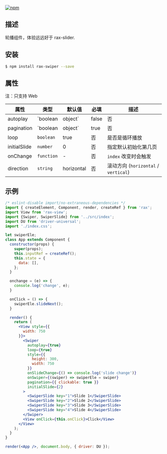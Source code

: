 [![npm](https://img.shields.io/npm/v/rax-swiper.svg)](https://www.npmjs.com/package/rax-swiper)

## 描述

轮播组件，体验远远好于 rax-slider.

## 安装

```bash
$ npm install rax-swiper --save
```

## 属性

注：只支持 Web

| **属性**         | **类型**   | **默认值** | **必填** | **描述**                               | 
| ---------------- | ---------- | ---------- | -------- | -------------------------------------- |
| autoplay         | `boolean|object`  | false      | 否       | 是否自动播放                           |
| pagination  | `boolean|object`  | true       | 否       | 是否显示指示点                         | 
| loop             | `boolean`  | true       | 否       | 是否是循环播放                         | 
| initialSlide            | `number`   | 0          | 否       | 指定默认初始化第几页                   |
| onChange         | `function` | -          | 否       | `index` 改变时会触发                   | 
| direction         | `string` | horizontal   | 否       |  滚动方向 (`horizontal` / `vertical`)            | 

## 示例

```jsx
/* eslint-disable import/no-extraneous-dependencies */
import { createElement, Component, render, createRef } from 'rax';
import View from 'rax-view';
import {Swiper, SwiperSlide} from '../src/index';
import DU from 'driver-universal';
import './index.css';

let swiperEle;
class App extends Component {
  constructor(props) {
    super(props);
    this.inputRef = createRef();
    this.state = {
      data: [],
    };
  }

  onchange = (e) => {
    console.log('change', e);
  }

  onClick = () => {
    swiperEle.slideNext();
  }

  render() {
    return (
      <View style={{
        width: 750
      }}>
        <Swiper
          autoplay={true}
          loop={true}
          style={{
            height: 300,
            width: 750
          }}
          onSlideChange={() => console.log('slide change')}
          onSwiper={(swiper) => swiperEle = swiper}
          pagination={{ clickable: true }}
		  initialSlide={2}
        >
          <SwiperSlide key="1">Slide 1</SwiperSlide>
          <SwiperSlide key="2">Slide 2</SwiperSlide>
          <SwiperSlide key="3">Slide 3</SwiperSlide>
          <SwiperSlide key="4">Slide 4</SwiperSlide>
        </Swiper>
        <View onClick={this.onClick}>Click</View>
      </View>
    );
  }
}

render(<App />, document.body, { driver: DU });
```

